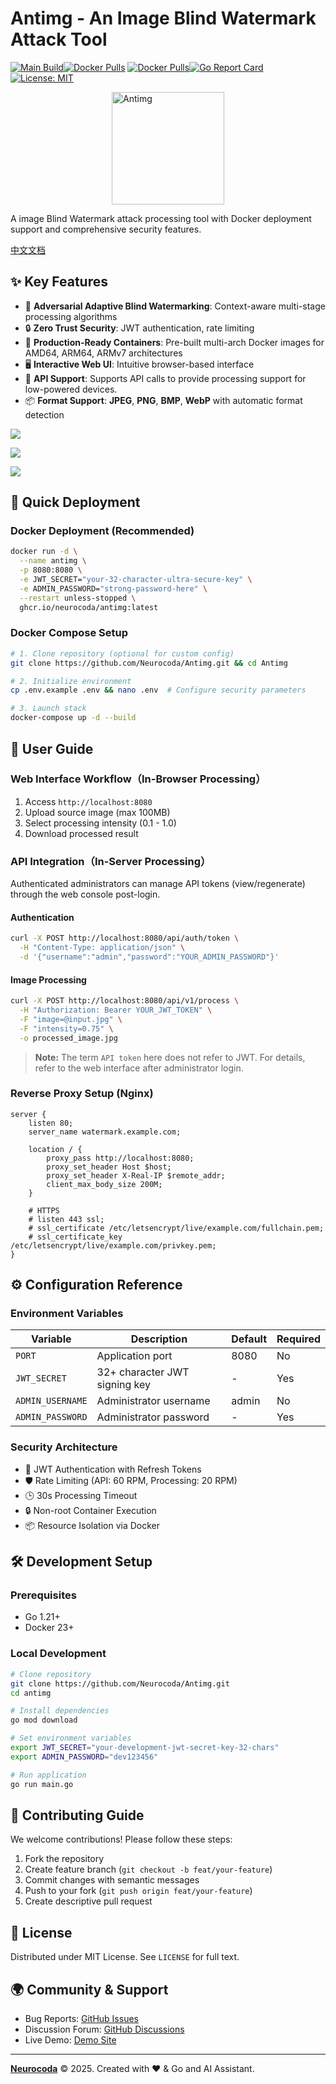 # Antimg - An Image Blind Watermark Attack Tool

[![Main  Build](https://github.com/Neurocoda/Antimg/actions/workflows/docker-image.yml/badge.svg)](https://github.com/Neurocoda/Antimg/actions/workflows/docker-image.yml)[![Docker Pulls](https://img.shields.io/docker/pulls/neurocoda/antimg)](https://hub.docker.com/r/neurocoda/antimg) [![Docker Pulls](https://img.shields.io/docker/pulls/neurocoda/antimg-api)](https://hub.docker.com/r/neurocoda/antimg-api)[![Go Report Card](https://goreportcard.com/badge/github.com/Neurocoda/Antimg)](https://goreportcard.com/report/github.com/Neurocoda/Antimg) [![License: MIT](https://img.shields.io/badge/License-MIT-yellow.svg)](https://opensource.org/licenses/MIT)

<img src="static/logo.svg" alt="Antimg" style="width: 180px; display: block; margin: 0 auto;">

A image Blind Watermark attack processing tool with Docker deployment support and comprehensive security features. 

[中文文档](README_CN.md)



## ✨ Key Features

- 🎯 **Adversarial Adaptive Blind Watermarking**: Context-aware multi-stage processing algorithms
- 🔒 **Zero Trust Security**: JWT authentication, rate limiting
- 🐳 **Production-Ready Containers**: Pre-built multi-arch Docker images for AMD64, ARM64, ARMv7 architectures
- 🖥️ **Interactive Web UI**: Intuitive browser-based interface
- 🔌 **API Support**: Supports API calls to provide processing support for low-powered devices.
- 📦 **Format Support**: **JPEG**, **PNG**, **BMP**, **WebP** with automatic format detection

![](static/ScreenshotLogin.png)

![](static/ScreenshotWorkspace.png)

![](static/ScreenshotAPI.png)



## 🚀 Quick Deployment

### Docker Deployment (Recommended)

```bash
docker run -d \
  --name antimg \
  -p 8080:8080 \
  -e JWT_SECRET="your-32-character-ultra-secure-key" \
  -e ADMIN_PASSWORD="strong-password-here" \
  --restart unless-stopped \
  ghcr.io/neurocoda/antimg:latest
```



### Docker Compose Setup

```bash
# 1. Clone repository (optional for custom config)
git clone https://github.com/Neurocoda/Antimg.git && cd Antimg

# 2. Initialize environment
cp .env.example .env && nano .env  # Configure security parameters

# 3. Launch stack
docker-compose up -d --build
```



## 📖 User Guide

### Web Interface Workflow（In-Browser Processing）

1. Access `http://localhost:8080`
2. Upload source image (max 100MB)
3. Select processing intensity (0.1 - 1.0)
4. Download processed result



### API Integration（In-Server Processing）

Authenticated administrators can manage API tokens (view/regenerate) through the web console post-login.



#### Authentication

```bash
curl -X POST http://localhost:8080/api/auth/token \
  -H "Content-Type: application/json" \
  -d '{"username":"admin","password":"YOUR_ADMIN_PASSWORD"}'
```

#### Image Processing
```bash
curl -X POST http://localhost:8080/api/v1/process \
  -H "Authorization: Bearer YOUR_JWT_TOKEN" \
  -F "image=@input.jpg" \
  -F "intensity=0.75" \
  -o processed_image.jpg
```

> **Note:** The term `API token` here does not refer to JWT. For details, refer to the web interface after administrator login.



### Reverse Proxy Setup (Nginx)

```nginx
server {
    listen 80;
    server_name watermark.example.com;

    location / {
        proxy_pass http://localhost:8080;
        proxy_set_header Host $host;
        proxy_set_header X-Real-IP $remote_addr;
        client_max_body_size 200M;
    }

    # HTTPS
    # listen 443 ssl;
    # ssl_certificate /etc/letsencrypt/live/example.com/fullchain.pem;
    # ssl_certificate_key /etc/letsencrypt/live/example.com/privkey.pem;
}
```



## ⚙️ Configuration Reference

### Environment Variables

| Variable         | Description                   | Default | Required |
| ---------------- | ----------------------------- | ------- | -------- |
| `PORT`           | Application port              | 8080    | No       |
| `JWT_SECRET`     | 32+ character JWT signing key | -       | Yes      |
| `ADMIN_USERNAME` | Administrator username        | admin   | No       |
| `ADMIN_PASSWORD` | Administrator password        | -       | Yes      |



### Security Architecture

- 🔐 JWT Authentication with Refresh Tokens
- 🛡️ Rate Limiting (API: 60 RPM, Processing: 20 RPM)
- 🕒 30s Processing Timeout
- 🔒 Non-root Container Execution
- 📦 Resource Isolation via Docker



## 🛠 Development Setup

### Prerequisites
- Go 1.21+ 
- Docker 23+



### Local Development

```bash
# Clone repository
git clone https://github.com/Neurocoda/Antimg.git
cd antimg

# Install dependencies
go mod download

# Set environment variables
export JWT_SECRET="your-development-jwt-secret-key-32-chars"
export ADMIN_PASSWORD="dev123456"

# Run application
go run main.go
```



## 🤝 Contributing Guide

We welcome contributions! Please follow these steps:
1. Fork the repository
2. Create feature branch (`git checkout -b feat/your-feature`)
3. Commit changes with semantic messages
4. Push to your fork (`git push origin feat/your-feature`)
5. Create descriptive pull request



## 📜 License

Distributed under MIT License. See `LICENSE` for full text.



## 🌍 Community & Support

- Bug Reports: [GitHub Issues](https://github.com/Neurocoda/Antimg/issues)
- Discussion Forum: [GitHub Discussions](https://github.com/Neurocoda/Antimg/discussions)
- Live Demo: [Demo Site](https://antimg.neurocoda.com)



---

[**Neurocoda**](https://neurocoda.com) © 2025. Created with ❤️ & Go and AI Assistant.

